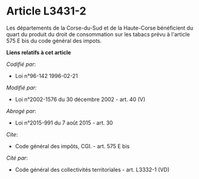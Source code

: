 # Article L3431-2

Les départements de la Corse-du-Sud et de la Haute-Corse bénéficient du quart du produit du droit de consommation sur les
tabacs prévu à l'article 575 E bis du code général des impots.

**Liens relatifs à cet article**

_Codifié par_:

  - Loi n°96-142 1996-02-21

_Modifié par_:

  - Loi n°2002-1576 du 30 décembre 2002 - art. 40 (V)

_Abrogé par_:

  - Loi n°2015-991 du 7 août 2015 - art. 30

_Cite_:

  - Code général des impôts, CGI. - art. 575 E bis

_Cité par_:

  - Code général des collectivités territoriales - art. L3332-1 (VD)

